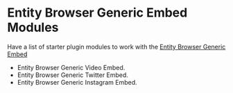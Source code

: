 #  Entity Browser Generic Embed Modules

Have a list of starter plugin modules to work with the
 [Entity Browser Generic Embed](https://github.com/Vardot/entity_browser_generic_embed)

* Entity Browser Generic Video Embed.
* Entity Browser Generic Twitter Embed.
* Entity Browser Generic Instagram Embed.


